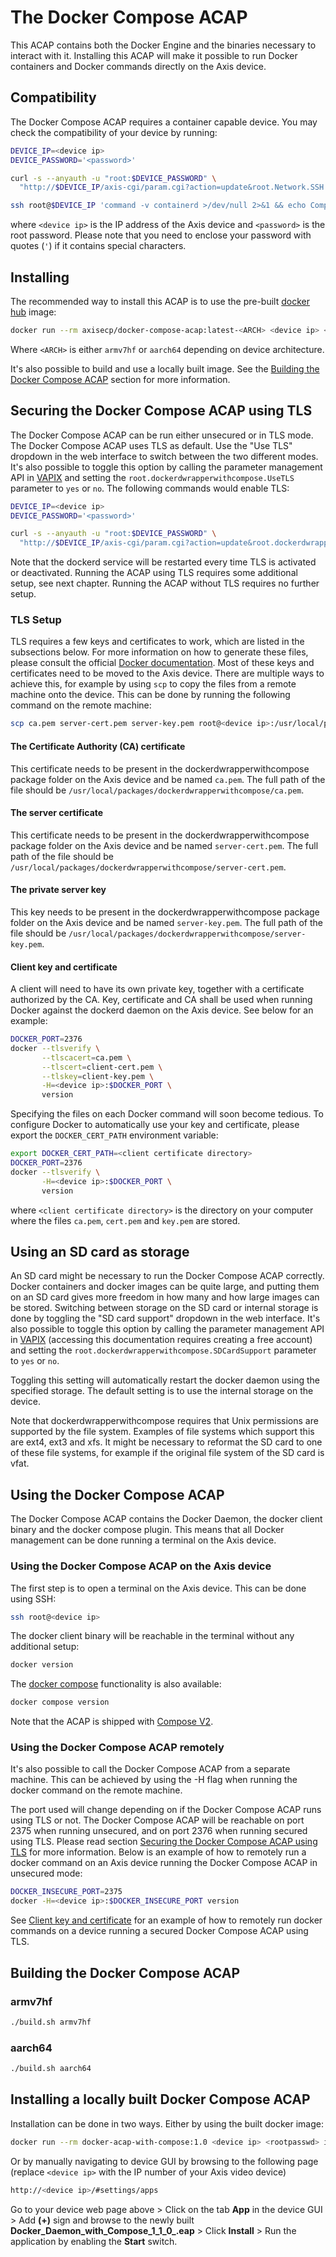 # The Docker Compose ACAP

This ACAP contains both the Docker Engine and the binaries necessary to interact with it.
Installing this ACAP will make it possible to run Docker containers and Docker commands directly
on the Axis device.

## Compatibility

The Docker Compose ACAP requires a container capable device. You may check the compatibility of your
device by running:

```sh
DEVICE_IP=<device ip>
DEVICE_PASSWORD='<password>'

curl -s --anyauth -u "root:$DEVICE_PASSWORD" \
  "http://$DEVICE_IP/axis-cgi/param.cgi?action=update&root.Network.SSH.Enabled=yes"

ssh root@$DEVICE_IP 'command -v containerd >/dev/null 2>&1 && echo Compatible with Docker ACAP || echo Not compatible with Docker ACAP'
```

where `<device ip>` is the IP address of the Axis device and `<password>` is the root password. Please
note that you need to enclose your password with quotes (`'`) if it contains special characters.

## Installing

The recommended way to install this ACAP is to use the pre-built
[docker hub](https://hub.docker.com/r/axisecp/docker-compose-acap) image:

```sh
docker run --rm axisecp/docker-compose-acap:latest-<ARCH> <device ip> <rootpasswd> install
```

Where `<ARCH>` is either `armv7hf` or `aarch64` depending on device architecture.

It's also possible to build and use a locally built image. See the
[Building the Docker Compose ACAP](#building-the-docker-compose-acap) section for more information.

## Securing the Docker Compose ACAP using TLS

The Docker Compose ACAP can be run either unsecured or in TLS mode. The Docker Compose ACAP uses
TLS as default. Use the "Use TLS" dropdown in the web interface to switch
between the two different modes. It's also possible to toggle this option by
calling the parameter management API in [VAPIX](https://www.axis.com/vapix-library/) and setting the
`root.dockerdwrapperwithcompose.UseTLS` parameter to `yes` or `no`. The following commands would
enable TLS:

```sh
DEVICE_IP=<device ip>
DEVICE_PASSWORD='<password>'

curl -s --anyauth -u "root:$DEVICE_PASSWORD" \
  "http://$DEVICE_IP/axis-cgi/param.cgi?action=update&root.dockerdwrapperwithcompose.UseTLS=yes"
```

Note that the dockerd service will be restarted every time TLS is activated or
deactivated. Running the ACAP using TLS requires some additional setup, see next chapter.
Running the ACAP without TLS requires no further setup.

### TLS Setup

TLS requires a few keys and certificates to work, which are listed in the
subsections below. For more information on how to generate these files, please
consult the official [Docker documentation](https://docs.docker.com/engine/security/protect-access/).
Most of these keys and certificates need to be moved to the Axis device. There are multiple ways to
achieve this, for example by using `scp` to copy the files from a remote machine onto the device.
This can be done by running the following command on the remote machine:

```sh
scp ca.pem server-cert.pem server-key.pem root@<device ip>:/usr/local/packages/dockerdwrapperwithcompose/
```

#### The Certificate Authority (CA) certificate

This certificate needs to be present in the dockerdwrapperwithcompose package folder on the
Axis device and be named `ca.pem`. The full path of the file should be
`/usr/local/packages/dockerdwrapperwithcompose/ca.pem`.

#### The server certificate

This certificate needs to be present in the dockerdwrapperwithcompose package folder on the
Axis device and be named `server-cert.pem`. The full path of the file should be
`/usr/local/packages/dockerdwrapperwithcompose/server-cert.pem`.

#### The private server key

This key needs to be present in the dockerdwrapperwithcompose package folder on the Axis device
and be named `server-key.pem`. The full path of the file should be
`/usr/local/packages/dockerdwrapperwithcompose/server-key.pem`.

#### Client key and certificate

A client will need to have its own private key, together with a certificate authorized by the CA.
Key, certificate and CA shall be used when running Docker against the dockerd daemon on
the Axis device. See below for an example:

```sh
DOCKER_PORT=2376
docker --tlsverify \
       --tlscacert=ca.pem \
       --tlscert=client-cert.pem \
       --tlskey=client-key.pem \
       -H=<device ip>:$DOCKER_PORT \
       version
```

Specifying the files on each Docker command will soon become tedious. To configure Docker to
automatically use your key and certificate, please export the `DOCKER_CERT_PATH` environment variable:

```sh
export DOCKER_CERT_PATH=<client certificate directory>
DOCKER_PORT=2376
docker --tlsverify \
       -H=<device ip>:$DOCKER_PORT \
       version
```

where `<client certificate directory>` is the directory on your computer where the files `ca.pem`,
`cert.pem` and `key.pem` are stored.

## Using an SD card as storage

An SD card might be necessary to run the Docker Compose ACAP correctly. Docker
containers and docker images can be quite large, and putting them on an SD card
gives more freedom in how many and how large images can be stored. Switching
between storage on the SD card or internal storage is done by toggling the "SD
card support" dropdown in the web interface. It's also possible to toggle this
option by calling the parameter management API in
[VAPIX](https://www.axis.com/vapix-library/) (accessing this documentation
requires creating a free account) and setting the
`root.dockerdwrapperwithcompose.SDCardSupport` parameter to `yes` or `no`.

Toggling this setting will automatically restart the docker daemon using the
specified storage. The default setting is to use the internal storage on the
device.

Note that dockerdwrapperwithcompose requires that Unix permissions are supported by the
file system. Examples of file systems which support this are ext4, ext3 and xfs.
It might be necessary to reformat the SD card to one of these file systems, for
example if the original file system of the SD card is vfat.

## Using the Docker Compose ACAP

The Docker Compose ACAP contains the Docker Daemon, the docker client binary and the docker
compose plugin. This means that all Docker management can be done running a terminal on
the Axis device.

### Using the Docker Compose ACAP on the Axis device

The first step is to open a terminal on the Axis device. This can be done using SSH:

```sh
ssh root@<device ip>
```

The docker client binary will be reachable in the terminal without any additional setup:

```sh
docker version
```

The [docker compose](https://docs.docker.com/compose/cli-command) functionality is also available:

```sh
docker compose version
```

Note that the ACAP is shipped with [Compose V2](https://docs.docker.com/compose/cli-command).

### Using the Docker Compose ACAP remotely

It's also possible to call the Docker Compose ACAP from a separate machine.
This can be achieved by using the -H flag when running the docker command on the remote machine.

The port used will change depending on if the Docker Compose ACAP runs using TLS or not.
The Docker Compose ACAP will be reachable on port 2375 when running unsecured, and on
port 2376 when running secured using TLS. Please read section
[Securing the Docker Compose ACAP using TLS](#securing-the-docker-compose-acap-using-tls) for
more information.
Below is an example of how to remotely run a docker command on an Axis device running
the Docker Compose ACAP in unsecured mode:

```sh
DOCKER_INSECURE_PORT=2375
docker -H=<device ip>:$DOCKER_INSECURE_PORT version
```

See [Client key and certificate](#client-key-and-certificate) for an example
of how to remotely run docker commands on a device running a secured Docker Compose ACAP
using TLS.

## Building the Docker Compose ACAP

### armv7hf

```sh
./build.sh armv7hf
```

### aarch64

```sh
./build.sh aarch64
```

## Installing a locally built Docker Compose ACAP

Installation can be done in two ways. Either by using the built docker image:

```sh
docker run --rm docker-acap-with-compose:1.0 <device ip> <rootpasswd> install
```

Or by manually navigating to device GUI by browsing to the following page
(replace `<device ip>` with the IP number of your Axis video device)

```sh
http://<device ip>/#settings/apps
```

Go to your device web page above > Click on the tab **App** in the device GUI >
Add **(+)** sign and browse to the newly built
**Docker_Daemon_with_Compose_1_1_0_<arch>.eap** > Click **Install** > Run the application by
enabling the **Start** switch.
